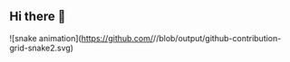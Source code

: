 ## Hi there 👋

<!--
**VladoSS2330/VladoSS2330** is a ✨ _special_ ✨ repository because its `README.md` (this file) appears on your GitHub profile.

Here are some ideas to get you started:

- 🔭 I’m currently working on ...
- 🌱 I’m currently learning ...
- 👯 I’m looking to collaborate on ...
- 🤔 I’m looking for help with ...
- 💬 Ask me about ...
- 📫 How to reach me: ...
- 😄 Pronouns: ...
- ⚡ Fun fact: ...
-->
![snake animation](https://github.com/<seu VladoSS2300>/<seu VladoSS2330>/blob/output/github-contribution-grid-snake2.svg)
